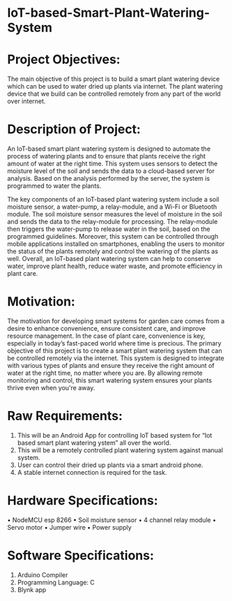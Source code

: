 # IoT-based-Smart-Plant-Watering-System

# Project Objectives: 
The main objective of this project is to build a smart plant watering device which can be used to water dried up plants via internet. The plant watering device that we build can be controlled remotely from any part of the world over internet.

# Description of Project: 
An IoT-based smart plant watering system is designed to automate the process of watering plants and to ensure that plants receive the right amount of water at the right time. This system uses sensors to detect the moisture level of the soil and sends the data to a cloud-based server for analysis. Based on the analysis performed by the server, the system is programmed to water the plants.

The key components of an IoT-based plant watering system include a soil moisture sensor, a water-pump, a relay-module, and a Wi-Fi or Bluetooth module. The soil moisture sensor measures the level of moisture in the soil and sends the data to the relay-module for processing. The relay-module then triggers the water-pump to release water in the soil, based on the programmed guidelines. Moreover, this system can be controlled through mobile applications installed on smartphones, enabling the users to monitor the status of the plants remotely and control the watering of the plants as well. Overall, an IoT-based plant watering system can help to conserve water, improve plant health, reduce water waste, and promote efficiency in plant care.


# Motivation: 
The motivation for developing smart systems for garden care comes from a desire to enhance convenience, ensure consistent care, and improve resource management. In the case of plant care, convenience is key, especially in today’s fast-paced world where time is precious. The primary objective of this project is to create a smart plant watering system that can be controlled remotely via the internet. This system is designed to integrate with various types of plants and ensure they receive the right amount of water at the right time, no matter where you are. By allowing remote monitoring and control, this smart watering system ensures your plants thrive even when you're away.

# Raw Requirements:
1.	This will be an Android App for controlling IoT based system for “Iot based smart plant watering ystem” all over the world.
2.	This will be a remotely controlled plant watering system against manual system. 
3.	User can control their dried up plants via a smart android phone. 
4.	A stable internet connection is required for the task.


# Hardware Specifications:
•	NodeMCU esp 8266
•	Soil moisture sensor
•	4 channel relay module
•	Servo motor
•	Jumper wire
•	Power supply

# Software Specifications:
1.	Arduino Compiler
2.	Programming Language: C
3.	Blynk app

